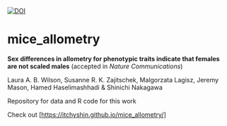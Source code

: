 [![DOI](https://zenodo.org/badge/443688756.svg)](https://zenodo.org/badge/latestdoi/443688756)


# mice_allometry

**Sex differences in allometry for phenotypic traits indicate that females are not scaled males** (accepted in *Nature Communications*)

Laura A. B. Wilson, Susanne R. K. Zajitschek, Malgorzata Lagisz, Jeremy Mason, Hamed Haselimashhadi & Shinichi Nakagawa

Repository for data and R code for this work

Check out [https://itchyshin.github.io/mice_allometry/]
